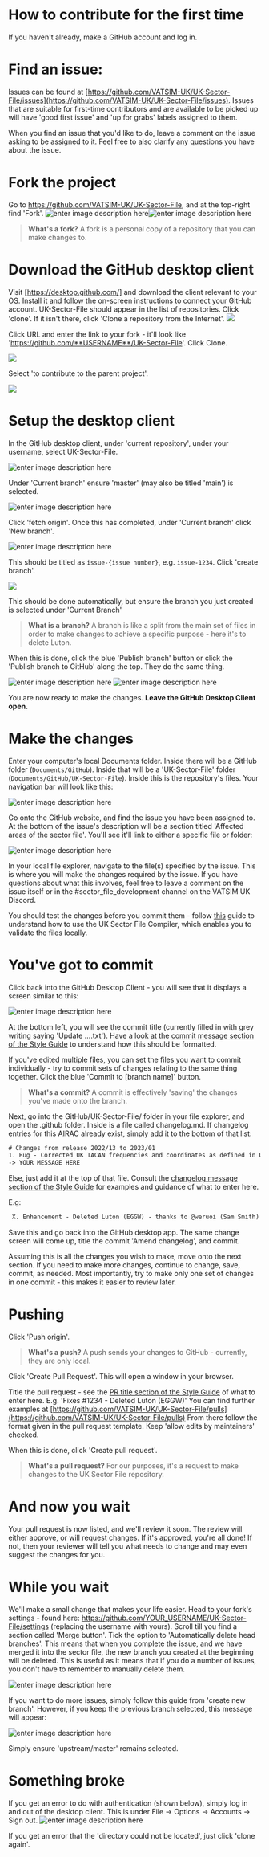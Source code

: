 # How to contribute for the first time

If you haven't already, make a GitHub account and log in.

# Find an issue:

Issues can be found at [https://github.com/VATSIM-UK/UK-Sector-File/issues](https://github.com/VATSIM-UK/UK-Sector-File/issues).
Issues that are suitable for first-time contributors and are available to be picked up will have 'good first issue' and 'up for grabs' labels assigned to them.

When you find an issue that you'd like to do, leave a comment on the issue asking to be assigned to it. Feel free to also clarify any questions you have about the issue.

# Fork the project

Go to https://github.com/VATSIM-UK/UK-Sector-File, and at the top-right find 'Fork'.
![enter image description here](https://user-images.githubusercontent.com/14115426/101282830-2c8b0b80-37cf-11eb-9ec4-62f486547d1d.png)![enter image description here](https://user-images.githubusercontent.com/14115426/101282843-3dd41800-37cf-11eb-9b2c-74289e61c9cd.png)

> **What's a fork?** A fork is a personal copy of a repository that you can make changes to.

# Download the GitHub desktop client

Visit [https://desktop.github.com/] and download the client relevant to your OS. Install it and follow the on-screen instructions to connect your GitHub account.
UK-Sector-File should appear in the list of repositories. Click 'clone'.
If it isn't there, click 'Clone a repository from the Internet'.
![](https://user-images.githubusercontent.com/14115426/104220684-c3cf2880-5437-11eb-81a7-f0b62372369e.png)

Click URL and enter the link to your fork - it'll look like 'https://github.com/**USERNAME**/UK-Sector-File'. Click Clone.

![](https://user-images.githubusercontent.com/14115426/104221090-58d22180-5438-11eb-96da-0847a4baa8b6.png)

Select 'to contribute to the parent project'.

![](https://user-images.githubusercontent.com/14115426/104220782-e5c8ab00-5437-11eb-9894-6e6eb28045cf.png)

# Setup the desktop client

In the GitHub desktop client, under 'current repository', under your username, select UK-Sector-File.

![enter image description here](https://user-images.githubusercontent.com/14115426/101283451-5b56b100-37d2-11eb-95e6-dfeb70865cc8.png)

Under 'Current branch' ensure 'master' (may also be titled 'main') is selected. 

![enter image description here](https://user-images.githubusercontent.com/14115426/101282290-4119d480-37cc-11eb-950a-b5eb7dde9f13.png)

Click 'fetch origin'.
Once this has completed, under 'Current branch' click 'New branch'.

 ![enter image description here](https://user-images.githubusercontent.com/14115426/101282299-49720f80-37cc-11eb-959d-9b74fa0d20a0.png)

This should be titled as `issue-{issue number}`, e.g. `issue-1234`.
Click 'create branch'.

![](https://user-images.githubusercontent.com/14115426/182425566-3b4655c7-017f-47e1-acea-1efe982dd8a7.png)

This should be done automatically, but ensure the branch you just created is selected under 'Current Branch'

> **What is a branch?** A branch is like a split from the main set of files in order to make changes to achieve a specific purpose - here it's to delete Luton.

When this is done, click the blue 'Publish branch' button or click the 'Publish branch to GitHub' along the top. They do the same thing.

![enter image description here](https://user-images.githubusercontent.com/14115426/101282146-3579de00-37cb-11eb-8b33-63e7edce47a4.png)
![enter image description here](https://user-images.githubusercontent.com/14115426/101282190-7f62c400-37cb-11eb-9aca-7b034d66e25b.png)

You are now ready to make the changes. **Leave the GitHub Desktop Client open.**

# Make the changes

Enter your computer's local Documents folder. Inside there will be a GitHub folder (`Documents/GitHub`). Inside that will be a 'UK-Sector-File' folder (`Documents/GitHub/UK-Sector-File`). Inside this is the repository's files.
Your navigation bar will look like this:

![enter image description here](https://user-images.githubusercontent.com/14115426/101294555-fb7efb00-380f-11eb-9b43-b39a47ad53b3.png)

Go onto the GitHub website, and find the issue you have been assigned to. At the bottom of the issue's description will be a section titled 'Affected areas of the sector file'. You'll see it'll link to either a specific file or folder:

![enter image description here](https://user-images.githubusercontent.com/14115426/101294600-67f9fa00-3810-11eb-96bc-5d83a01e054d.png)

In your local file explorer, navigate to the file(s) specified by the issue. This is where you will make the changes required by the issue. If you have questions about what this involves, feel free to leave a comment on the issue itself or in the #sector_file_development channel on the VATSIM UK Discord.

You should test the changes before you commit them - follow [this](https://github.com/VATSIM-UK/UK-Sector-File/blob/main/.github/Compiler%20Guide.md) guide to understand how to use the UK Sector File Compiler, which enables you to validate the files locally.

# You've got to commit

Click back into the GitHub Desktop Client - you will see that it displays a screen similar to this:

![enter image description here](https://user-images.githubusercontent.com/14115426/101294874-1d797d00-3812-11eb-826f-d807bb440d97.png)

At the bottom left, you will see the commit title (currently filled in with grey writing saying 'Update ....txt'). Have a look at the [commit message section of the Style Guide](https://github.com/VATSIM-UK/UK-Sector-File/blob/main/.github/Style%20Guide.md#commits) to understand how this should be formatted.

If you've edited multiple files, you can set the files you want to commit individually - try to commit sets of changes relating to the same thing together.
Click the blue 'Commit to [branch name]' button.
> **What's a commit?** A commit is effectively 'saving' the changes you've made onto the branch.

Next, go into the GitHub/UK-Sector-File/ folder in your file explorer, and open the .github folder. Inside is a file called changelog.md. If changelog entries for this AIRAC already exist, simply add it to the bottom of that list:

```txt
# Changes from release 2022/13 to 2023/01
1. Bug - Corrected UK TACAN frequencies and coordinates as defined in UK MIL AIP - thanks to @sdfsdfn (John Doe)
-> YOUR MESSAGE HERE
```

Else, just add it at the top of that file.
Consult the [changelog message section of the Style Guide](https://github.com/VATSIM-UK/UK-Sector-File/blob/main/.github/Style%20Guide.md#changelog) for examples and guidance of what to enter here.

E.g:

```txt
 X. Enhancement - Deleted Luton (EGGW) - thanks to @weruoi (Sam Smith)
```

Save this and go back into the GitHub desktop app. The same change screen will come up, title the commit 'Amend changelog', and commit.

Assuming this is all the changes you wish to make, move onto the next section. If you need to make more changes, continue to change, save, commit, as needed.
Most importantly, try to make only one set of changes in one commit - this makes it easier to review later.

# Pushing

Click 'Push origin'.

> **What's a push?** A push sends your changes to GitHub - currently, they are only local.

Click 'Create Pull Request'. This will open a window in your browser.

Title the pull request - see the [PR title section of the Style Guide](https://github.com/VATSIM-UK/UK-Sector-File/blob/main/.github/Style%20Guide.md#prs) of what to enter here.
E.g. 'Fixes #1234 - Deleted Luton (EGGW)'
You can find further examples at [https://github.com/VATSIM-UK/UK-Sector-File/pulls](https://github.com/VATSIM-UK/UK-Sector-File/pulls)
From there follow the format given in the pull request template.
Keep 'allow edits by maintainers' checked.

When this is done, click 'Create pull request'.

> **What's a pull request?** For our purposes, it's a request to make changes to the UK Sector File repository.

# And now you wait

Your pull request is now listed, and we'll review it soon. The review will either approve, or will request changes.
If it's approved, you're all done! If not, then your reviewer will tell you what needs to change and may even suggest the changes for you.

# While you wait

We'll make a small change that makes your life easier.
Head to your fork's settings - found here: https://github.com/YOUR_USERNAME/UK-Sector-File/settings (replacing the username with yours).
Scroll till you find a section called 'Merge button'.
Tick the option to 'Automatically delete head branches'.
This means that when you complete the issue, and we have merged it into the sector file, the new branch you created at the beginning will be deleted. This is useful as it means that if you do a number of issues, you don't have to remember to manually delete them.

![enter image description here](https://user-images.githubusercontent.com/14115426/101295367-261f8280-3815-11eb-8c31-2a3b2ebb8503.png)

If you want to do more issues, simply follow this guide from 'create new branch'. However, if you keep the previous branch selected, this message will appear:

![enter image description here](https://user-images.githubusercontent.com/14115426/101295301-bad5b080-3814-11eb-8015-3a6b83ec2038.png)

Simply ensure 'upstream/master' remains selected.

# Something broke

If you get an error to do with authentication (shown below), simply log in and out of the desktop client. This is under File -> Options -> Accounts -> Sign out.
![enter image description here](https://user-images.githubusercontent.com/14115426/101294746-75fc4a80-3811-11eb-8827-841c250205d8.png)

If you get an error that the 'directory could not be located', just click 'clone again'.
